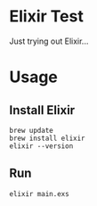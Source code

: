 # Elixir Test
Just trying out Elixir...

# Usage
## Install Elixir
```
brew update
brew install elixir
elixir --version
```
## Run
```
elixir main.exs
```
